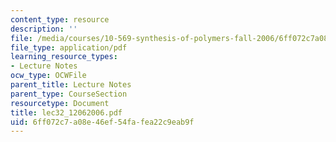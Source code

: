 ```yaml
---
content_type: resource
description: ''
file: /media/courses/10-569-synthesis-of-polymers-fall-2006/6ff072c7a08e46ef54fafea22c9eab9f_lec32_12062006.pdf
file_type: application/pdf
learning_resource_types:
- Lecture Notes
ocw_type: OCWFile
parent_title: Lecture Notes
parent_type: CourseSection
resourcetype: Document
title: lec32_12062006.pdf
uid: 6ff072c7-a08e-46ef-54fa-fea22c9eab9f
---
```


